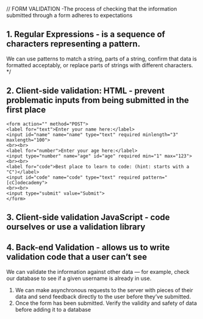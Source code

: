 // FORM VALIDATION -The process of checking that the information submitted through a form adheres to expectations




## 1.  Regular Expressions - is a sequence of characters representing a pattern. 
We can use patterns to match a string, parts of a string, confirm that data is formatted acceptably, 
or replace parts of strings with different characters. */


## 2. Client-side validation: HTML - prevent problematic inputs from being submitted in the first place

    <form action="" method="POST">
    <label for="text">Enter your name here:</label>
    <input id="name" name="name" type="text" required minlength="3" maxlength="100">
    <br><br>
    <label for="number">Enter your age here:</label>
    <input type="number" name="age" id="age" required min="1" max="123">
    <br><br>
    <label for="code">Best place to learn to code: (hint: starts with a "C")</label>
    <input id="code" name="code" type="text" required pattern="[cC]odecademy">
    <br><br>
    <input type="submit" value="Submit">
    </form>


## 3. Client-side validation JavaScript - code ourselves or use a validation library


## 4. Back-end Validation - allows us to write validation code that a user can’t see
We can validate the information against other data — for example, check our database to see if a given username is already in use.

1. We can make asynchronous requests to the server with pieces of their data and send feedback directly to the user before they’ve submitted.
2. Once the form has been submitted. Verify the validity and safety of data before adding it to a database


